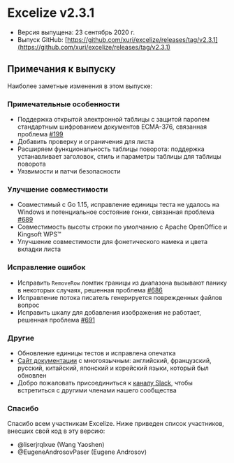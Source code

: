 # Excelize v2.3.1

* Версия выпущена: 23 сентябрь 2020 г.
* Выпуск GitHub: [https://github.com/xuri/excelize/releases/tag/v2.3.1](https://github.com/xuri/excelize/releases/tag/v2.3.1)

## Примечания к выпуску

Наиболее заметные изменения в этом выпуске:

### Примечательные особенности

* Поддержка открытой электронной таблицы с защитой паролем стандартным шифрованием документов ECMA-376, связанная проблема [#199](https://github.com/xuri/excelize/issues/199)
* Добавить проверку и ограничения для листа
* Расширяем функциональность таблицы поворота: поддержка устанавливает заголовок, стиль и параметры таблицы для таблицы поворота
* Уязвимости и патчи безопасности

### Улучшение совместимости

* Совместимый с Go 1.15, исправление единицы теста не удалось на Windows и потенциальное состояние гонки, связанная проблема [#689](https://github.com/xuri/excelize/issues/689)
* Совместимость высоты строки по умолчанию с Apache OpenOffice и Kingsoft WPS&trade;
* Улучшение совместимости для фонетического намека и цвета вкладки листа

### Исправление ошибок

* Исправить `RemoveRow` ломтик границы из диапазона вызывают панику в некоторых случаях, решенная проблема [#686](https://github.com/xuri/excelize/issues/686)
* Исправление потока писатель генерируется поврежденных файлов вопрос
* Исправить шкалу для добавления изображения не работает, решенная проблема [#691](https://github.com/xuri/excelize/issues/691)

### Другие

* Обновление единицы тестов и исправлена опечатка
* [Сайт документации](https://xuri.me/excelize) с многоязычным: английский, французский, русский, китайский, японский и корейский языки, который был обновлен
* Добро пожаловать присоединиться к [каналу Slack](https://join.slack.com/t/xuri/shared_invite/zt-eriqdkeo-wV04zcCdBiiZveFgY86Wzw), чтобы встретиться с другими членами нашего сообщества

### Спасибо

Спасибо всем участникам Excelize. Ниже приведен список участников, внесших свой код в эту версию:

* @liserjrqlxue (Wang Yaoshen)
* @EugeneAndrosovPaser (Eugene Androsov)
